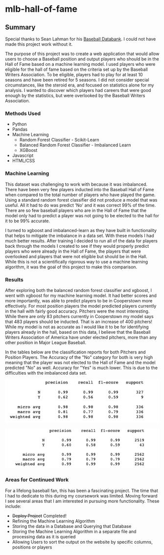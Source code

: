 # mlb-hall-of-fame

## Summary

Special thanks to Sean Lahman for his [Baseball Databank](http://www.seanlahman.com/baseball-archive/statistics/). I could not have made this project work without it.

The purpose of this project was to create a web application that would allow users to choose a Baseball position and output players who should be in the Hall of Fame based on a machine learning model. I used players who were eligible for the hall of fame based on the criteria set up by the Baseball Writers Association. To be eligible, players had to play for at least 10 seasons and have been retired for 5 seasons. I did not consider special circumstances, like the steroid era, and focused on statistics alone for my analysis. I wanted to discover which players had careers that were good enough by the statistics, but were overlooked by the Baseball Writers Association.

### Methods Used
* Python
* Pandas
* Machine Learning
  * Random Forest Classifier - Scikit-Learn
  * Balanced Random Forest Classifier - Imbalanced Learn
  * XGBoost
* Javascript
* HTML/CSS

### Machine Learning

This dataset was challenging to work with because it was imbalanced. There have been very few players inducted into the Baseball Hall of Fame when compared to the total number of players who have played the game. Using a standard random forest classifier did not produce a model that was useful. All it had to do was predict 'No' and it was correct 99% of the time. There are so few baseball players who are in the Hall of Fame that the model only had to predict a player was not going to be elected to the hall for it to be 99% accurate.  

I turned to xgboost and imbalanced-learn as they have built in functionality that helps to mitigate the imbalance in a data set.  With these models I had much better results.
After training I decided to run all of the data for players back through the models I created to see if they would properly predict players who were
already in the Hall of Fame, the players that were overlooked and players that were not eligible but should be in the Hall.  While this is not a scientifically rigorous way to use a machine learning algorithm, it was the goal of this project to make this comparison.

### Results

After exploring both the balanced random forest classifier and xgboost, I went with xgboost for my machine learning model. It had better scores and 
more importantly, was able to predict players to be in Cooperstown more effectively. For most position players the model predicted players currently in the hall with fairly good accuracy.  Pitchers were the most interesting.  While there are only 83 pitchers currently in Cooperstown my model says that 483 players should be inducted.  That is an increase of 400 pitchers!  While my model is not as accurate as I would like it to be for identifying players already in the hall, based on this data, I believe that the Baseball Writers Association of America have under elected pitchers, more than any other position in Major League Baseball.

In the tables below are the classification reports for both Pitchers and Position Players.  The Accuracy of the "No" category for both is very high meaning that the player was not elected to the Hall of Fame and the model predicted "No" as well.  Accuracy for "Yes" is much lower.  This is due to the difficulties with the imbalanced data set.

![Pitchers-Report](/static/PitchersClassificationReport.png)

![PositionPlayer-Report](/static/PositionClassifcationReport.png)

### Areas for Continued Work

For a lifelong baseball fan, this has been a fascinating project. The time that I had to dedicate to this during my coursework was limited. Moving forward I see several areas that I am interested in pursuing more functionality. These include:

* ~~Deploy Project~~ Completed!
* Refining the Machine Learning Algorithm
* Storing the data in a Database and Querying that Database
* Storing the Machine Learning Algorithm in a separate file and processing data as it is queried
* Allowing Users to sort the output on the website by specific columns, positions or players